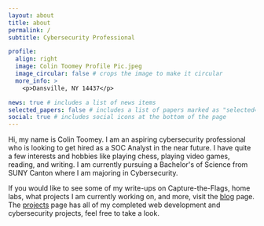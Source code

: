 ```yaml
---
layout: about
title: about
permalink: /
subtitle: Cybersecurity Professional

profile:
  align: right
  image: Colin Toomey Profile Pic.jpeg
  image_circular: false # crops the image to make it circular
  more_info: >
    <p>Dansville, NY 14437</p>

news: true # includes a list of news items
selected_papers: false # includes a list of papers marked as "selected={true}"
social: true # includes social icons at the bottom of the page
---
```


Hi, my name is Colin Toomey. I am an aspiring cybersecurity professional who is looking to get hired as a SOC Analyst in the near future. I have quite a few interests and hobbies like playing chess, playing video games, reading, and writing. I am currently pursuing a Bachelor's of Science from SUNY Canton where I am majoring in Cybersecurity.

If you would like to see some of my write-ups on Capture-the-Flags, home labs, what projects I am currently working on, and more, visit the [blog](https://crtoomey.github.io/blog/) page. The [projects](https://crtoomey.github.io/projects/) page has all of my completed web development and cybersecurity projects, feel free to take a look.

<!-- Write your biography here. Tell the world about yourself. Link to your favorite [subreddit](http://reddit.com). You can put a picture in, too. The code is already in, just name your picture `prof_pic.jpg` and put it in the `img/` folder.

Put your address / P.O. box / other info right below your picture. You can also disable any of these elements by editing `profile` property of the YAML header of your `_pages/about.md`. Edit `_bibliography/papers.bib` and Jekyll will render your [publications page](/al-folio/publications/) automatically.

Link to your social media connections, too. This theme is set up to use [Font Awesome icons](https://fontawesome.com/) and [Academicons](https://jpswalsh.github.io/academicons/), like the ones below. Add your Facebook, Twitter, LinkedIn, Google Scholar, or just disable all of them. -->
